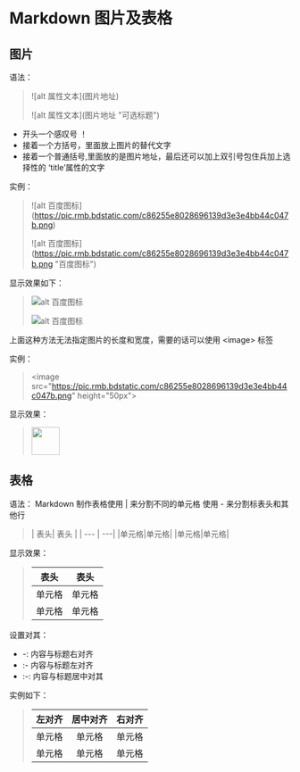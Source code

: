 # **Markdown 图片及表格**

## **图片**

语法：

> \!\[alt 属性文本](图片地址)  
> 
> \!\[alt 属性文本](图片地址 "可选标题") 

* 开头一个感叹号 ！
* 接着一个方括号，里面放上图片的替代文字
* 接着一个普通括号,里面放的是图片地址，最后还可以加上双引号包住兵加上选择性的 ‘title’属性的文字
  
实例：
> \!\[alt 百度图标](https://pic.rmb.bdstatic.com/c86255e8028696139d3e3e4bb44c047b.png)  
> 
> \!\[alt 百度图标](https://pic.rmb.bdstatic.com/c86255e8028696139d3e3e4bb44c047b.png "百度图标") 

显示效果如下：
> ![alt 百度图标](https://pic.rmb.bdstatic.com/c86255e8028696139d3e3e4bb44c047b.png)  
> 
> ![alt 百度图标](https://pic.rmb.bdstatic.com/c86255e8028696139d3e3e4bb44c047b.png "百度图标") 

上面这种方法无法指定图片的长度和宽度，需要的话可以使用 \<image> 标签

实例：
> \<image src="https://pic.rmb.bdstatic.com/c86255e8028696139d3e3e4bb44c047b.png" height="50px">

显示效果：
> <image src="https://pic.rmb.bdstatic.com/c86255e8028696139d3e3e4bb44c047b.png" height="50px">


## **表格**

语法：
Markdown 制作表格使用 | 来分割不同的单元格 使用 - 来分割标表头和其他行

>  | 表头| 表头 |
>  | --- \| ---|
>  |单元格|单元格|
>  |单元格|单元格|

显示效果：
>  | 表头| 表头 |
>  | --- | ---|
>  |单元格|单元格|
>  |单元格|单元格|

设置对其：

*  -:  内容与标题右对齐
*  :-  内容与标题左对齐
*  :-: 内容与标题居中对其

实例如下：
> |左对齐|居中对齐|右对齐|
> |:-|:-:|-:|
> |单元格|单元格|单元格|
> |单元格|单元格|单元格|
